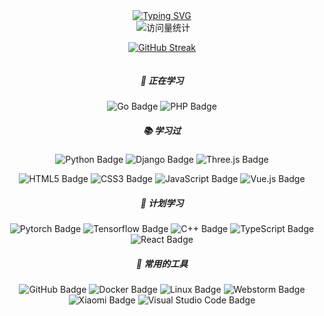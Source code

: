 <div align="center">
 <div align="center">
    <a href="stegeqi.github.io">
      <img src="https://readme-typing-svg.demolab.com?font=Fira+Code&pause=1000&width=435&lines=fmt.Println('Welcome!')&center=true&size=27" alt="Typing SVG" />
    </a>
  </div>
<a href="https://stegeqi.github.io/"><img src="https://img.shields.io/badge/Website-博客-blue"  alt=""/></a> <img src="https://komarev.com/ghpvc/?username=steGeqi&label=  访问量   &color=0e75b6&style=flat" alt="访问量统计" />

[![GitHub Streak](https://streak-stats.demolab.com?user=steGeqi&theme=gruvbox&locale=zh_Hans&date_format=M%20j%5B%2C%20Y%5D)](https://git.io/streak-stats)
<div style="width:100%;display: flex">
    <a href="https://github.com/steGeqi/landsilde">
        <img src="https://github-readme-stats-git-masterrstaa-rickstaa.vercel.app/api/pin/?username=steGeqi&repo=landsilde&theme=dark&bg_color=121212&hide_border=true"  alt=""/>
    </a>
    <a href="https://github.com/MineCar-YOLOv5/MineCar_api">
        <img src="https://github-readme-stats-git-masterrstaa-rickstaa.vercel.app/api/pin/?username=MineCar-YOLOv5&repo=MineCar_api&theme=dark&bg_color=121212&hide_border=true"  alt=""/>
    </a>
</div>
<div style="width:100%;display: flex">
    <a href="https://github.com/IDPminiprogram/miniProgram_serve">
        <img src="https://github-readme-stats-git-masterrstaa-rickstaa.vercel.app/api/pin/?username=IDPminiprogram&repo=miniProgram_serve&theme=dark&bg_color=121212&hide_border=true"  alt=""/>
    </a>
    <a href="https://github.com/steGeqi/operation">
        <img src="https://github-readme-stats-git-masterrstaa-rickstaa.vercel.app/api/pin/?username=steGeqi&repo=operation&theme=dark&bg_color=121212&hide_border=true"  alt=""/>
    </a>
</div>

</div>

<div style="display: flex;">
    <img src="https://github-readme-stats-git-masterrstaa-rickstaa.vercel.app/api/top-langs/?username=steGeqi&hide_title=true&hide_border=true&layout=compact&langs_count=6&text_color=000&icon_color=fff&bg_color=0,52fa5a,4dfcff,c64dff&theme=graywhite"  alt=""/>
    <img src="https://github-readme-stats-git-masterrstaa-rickstaa.vercel.app/api?username=steGeqi&hide_title=true&hide_border=true&show_icons=trueline_height=21&text_color=000&icon_color=000&bg_color=0,ea6161,ffc64d,fffc4d,52fa5a&theme=graywhite"  alt=""/>
</div>

<div>

   <img  src="https://github-profile-trophy.vercel.app/?username=steGeqi&theme=gruvbox&row=1&column=7&no-frame=true&no-bg=true"  alt=""/>

</div>

<div align="center">

##### 💪 正在学习

![Go Badge](https://img.shields.io/badge/Go-1572B6?logo=go&logoColor=fff&style=flat)
![PHP Badge](https://img.shields.io/badge/PHP-777BB4?logo=php&logoColor=fff&style=flat)

##### 📚 学习过

![Python Badge](https://img.shields.io/badge/Python-3776AB?logo=python&logoColor=fff&style=flat)
![Django Badge](https://img.shields.io/badge/Django-092E20?logo=django&logoColor=fff&style=flat)
![Three.js Badge](https://img.shields.io/badge/Three.js-092E20?logo=threedotjs&logoColor=fff&style=flat)

![HTML5 Badge](https://img.shields.io/badge/HTML5-E34F26?logo=html5&logoColor=fff&style=flat)
![CSS3 Badge](https://img.shields.io/badge/CSS3-1572B6?logo=css3&logoColor=fff&style=flat)
![JavaScript Badge](https://img.shields.io/badge/JavaScript-F7DF1E?logo=javascript&logoColor=000&style=flat)
![Vue.js Badge](https://img.shields.io/badge/Vue.js-4FC08D?logo=vuedotjs&logoColor=fff&style=flat)

##### 🧠 计划学习

![Pytorch Badge](https://img.shields.io/badge/Pytorch-ffffff?logo=pytorch&logoColor=d25437&style=flat)
![Tensorflow Badge](https://img.shields.io/badge/Tensorflow-ffffff?logo=Tensorflow&logoColor=e98a1f&style=flat)
![C++ Badge](https://img.shields.io/badge/C%2B%2B-00599C?logo=cplusplus&logoColor=fff&style=flat)
![TypeScript Badge](https://img.shields.io/badge/TypeScript-3178C6?logo=typescript&logoColor=fff&style=flat)
![React Badge](https://img.shields.io/badge/React-61DAFB?logo=react&logoColor=000&style=flat)

##### 🧰 常用的工具

![GitHub Badge](https://img.shields.io/badge/GitHub-181717?logo=github&logoColor=fff&style=flat)
![Docker Badge](https://img.shields.io/badge/docker-0078D6?logo=docker&logoColor=fff&style=flat)
![Linux Badge](https://img.shields.io/badge/ubuntu-782762?logo=ubuntu&logoColor=de4815&style=flat)
![Webstorm Badge](https://img.shields.io/badge/Webstorm-0078D6?logo=Webstorm&logoColor=fff&style=flat)
![Xiaomi Badge](https://img.shields.io/badge/Xiaomi-FF6900?logo=xiaomi&logoColor=fff&style=flat)
![Visual Studio Code Badge](https://img.shields.io/badge/Visual%20Studio%20Code-007ACC?logo=visualstudiocode&logoColor=fff&style=flat)
</div>

 



